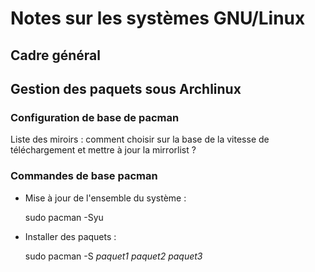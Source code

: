 # Notes sur les systèmes GNU/Linux

## Cadre général


## Gestion des paquets sous Archlinux

### Configuration de base de pacman

Liste des miroirs : comment choisir sur la base de la vitesse de téléchargement et mettre à jour la mirrorlist ?



### Commandes de base pacman

* Mise à jour de l'ensemble du système :

    sudo pacman -Syu

* Installer des paquets :

    sudo pacman -S *paquet1 paquet2 paquet3*
